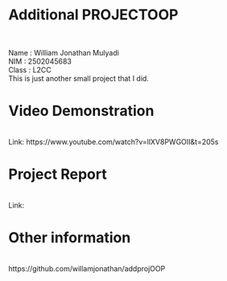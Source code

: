 <h1> Additional PROJECTOOP</h1><br>

Name : William Jonathan Mulyadi<br>
NIM : 2502045683<br>
Class : L2CC<br>
This is just another small project that I did.<br>
<h1>Video Demonstration</h1><br>
Link: https://www.youtube.com/watch?v=llXV8PWGOII&t=205s<br>

<h1>Project Report</h1><br>
Link: <br>
<h1>Other information</h1><br>
https://github.com/willamjonathan/addprojOOP
